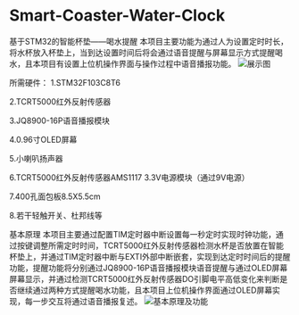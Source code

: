 # Smart-Coaster-Water-Clock
基于STM32的智能杯垫——喝水提醒
本项目主要功能为通过人为设置定时时长，将水杯放入杯垫上，当到达设置时间后将会通过语音提醒与屏幕显示方式提醒喝水，且本项目有设置上位机操作界面与操作过程中语音播报功能。
![展示图](https://user-images.githubusercontent.com/101940687/217237323-2bc310d3-2e2c-48bb-ba60-bfd8462edf6d.jpg)

所需硬件：
1.STM32F103C8T6

2.TCRT5000红外反射传感器

3.JQ8900-16P语音播报模块

4.0.96寸OLED屏幕

5.小喇叭扬声器

6.TCRT5000红外反射传感器AMS1117 3.3V电源模块（通过9V电源）

7.400孔面包板8.5X5.5cm

8.若干轻触开关、杜邦线等


基本原理
本项目主要通过配置TIM定时器中断设置每一秒定时实现时钟功能，通过按键调整所需定时时间，TCRT5000红外反射传感器检测水杯是否放置在智能杯垫上，并通过TIM定时器中断与EXTI外部中断嵌套，实现到达定时时间后的提醒功能，提醒功能将分别通过JQ8900-16P语音播报模块语音提醒与通过OLED屏幕屏幕显示，并通过检测TCRT5000红外反射传感器DO引脚电平高低变化来判断是否继续通过两种方式提醒喝水功能，且本项目上位机操作界面通过OLED屏幕实现，每一步交互将通过语音播报复述。
![基本原理及功能](https://user-images.githubusercontent.com/101940687/213867530-1aed2329-2e43-4cf3-81ad-b97ea7ce2c0b.png)

